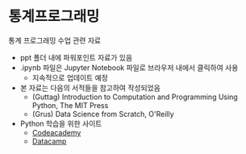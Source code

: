 # 통계프로그래밍  

통계 프로그래밍 수업 관련 자료

* ppt 폴더 내에 파워포인트 자료가 있음
* .ipynb 파일은 Jupyter Notebook 파일로 브라우저 내에서 클릭하여 사용
  * 지속적으로 업데이트 예정
* 본 자료는 다음의 서적들을 참고하여 작성되었음
  * (Guttag) Introduction to Computation and Programming Using Python, The MIT Press
  * (Grus) Data Science from Scratch, O'Reilly
* Python 학습을 위한 사이트
  * [Codeacademy](https://www.codecademy.com/learn/python)
  * [Datacamp](https://www.datacamp.com/courses/intro-to-python-for-data-science)


